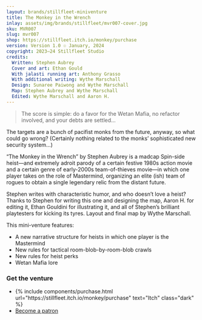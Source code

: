 ```yaml
---
layout: brands/stillfleet-miniventure
title: The Monkey in the Wrench
inlay: assets/img/brands/stillfleet/mvr007-cover.jpg
sku: MVR007
slug: mvr007
shop: https://stillfleet.itch.io/monkey/purchase
version: Version 1.0 ☉ January, 2024
copyright: 2023–24 Stillfleet Studio
credits:
  Written: Stephen Aubrey
  Cover and art: Ethan Gould
  With jalasti running art: Anthony Grasso
  With additional writing: Wythe Marschall
  Design: Sunaree Paiwong and Wythe Marschall
  Map: Stephen Aubrey and Wythe Marschall
  Edited: Wythe Marschall and Aaron H.
---
```


> The score is simple: do a favor for the Wetan Mafia, no refactor involved, and your debts are settled…

The targets are a bunch of pacifist monks from the future, anyway, so what could go wrong? (Certainly nothing related to the monks’ sophisticated new security system…)

“The Monkey in the Wrench” by Stephen Aubrey is a madcap Spin-side heist—and extremely adroit parody of a certain festive 1980s action movie and a certain genre of early-2000s team-of-thieves movie—in which one player takes on the role of Mastermind, organizing an elite (ish) team of rogues to obtain a single legendary relic from the distant future.

Stephen writes with characteristic humor, and who doesn’t love a heist? Thanks to Stephen for writing this one and designing the map, Aaron H. for editing it, Ethan Gouldini for illustrating it, and all of Stephen’s brilliant playtesters for kicking its tyres. Layout and final map by Wythe Marschall.

This mini-venture features:

- A new narrative structure for heists in which one player is the Mastermind
- New rules for tactical room-blob-by-room-blob crawls
- New rules for heist perks
- Wetan Mafia lore


### Get the venture

<ul class="rowlist">
  <li>
    {% include components/purchase.html url="https://stillfleet.itch.io/monkey/purchase" text="Itch" class="dark" %}
  </li>
  <li>
    <a href="https://www.patreon.com/stillfleet?fan_landing=true" class="external patreon dark">Become a patron</a>
  </li>
</ul>